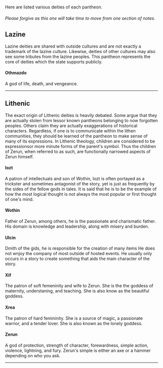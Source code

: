 Here are listed various deities of each pantheon.

###### Please forgive as this one will take time to move from one section of notes.

## Lazine
Lazine deities are shared with outside cultures and are not exactly a trademark of the lazine culture. Likewise, deities of other cultures may also see some tributes from the lazine peoples. This pantheon represents the core of deities which the state supports publicly.

#### Othmazdo
A god of life, death, and vengeance.

-----

## Lithenic
The exact origin of Lithenic deities is heavily debated. Some argue that they are actually stolen from lessor known pantheons belonging to now forgotten peoples. Others claim they are actually exaggerations of historical characters. Regardless, if one is to communicate within the lithen communities, they should be learned of the pantheon to make sense of many of its expressions. In Lithenic theology, children are considered to be expressionsor more minute forms of the parent's symbol. Thus the children of Zerun, when referred to as such, are functionally narrowed aspects of Zerun himself.

#### Iozt
A patron of intellectuals and son of Wothin, Iozt is often portayed as a trickster and sometimes antagonist of the story, yet is just as frequently by the sides of the fellow gods in tales. It is said that he is to be the example of how the most logical thought is not always the most popular or first thought of one's mind.

#### Wothin
Father of Zerun, among others, he is the passionate and charismatic father. His domain is knowledge and leadership, along with misery and burden.

#### Ulcin
Dmith of the gids, he is responsible for the creation of many items  He does not wnjoy the company of most outside of hosted events. He usually only occurs in a story to create something that aids the main character of the story.

#### Xif
The patron of soft femeninity and wife to Zerun. She is the the goddess of maternity, understaning, and teaching. She is also know as the beautiful goddess.

#### Xrea
The patron of hard femininity. She is a source of magic, a passionate warrior, and a tender lover. She is also known as the lonely goddess.

#### Zerun
A god of protection, strength of character, forewardness, simple action, violence, lightning, and fury. Zerun's simple is either an axe or a hammer depending on who you ask.

-----
